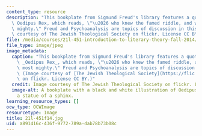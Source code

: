 ```yaml
---
content_type: resource
description: "This bookplate from Sigmund Freud's library features a quote from Sophocles'\
  \ Oedipus Rex, which reads, \"\u2026 who knew the famed riddle, and was a man most\
  \ mighty.\" Freud and Psychoanalysis are topics of discussion in this course. Image\
  \ courtesy of The Jewish Theological Society on flickr. License CC BY."
file: /media/courses/21l-451-introduction-to-literary-theory-fall-2014/a891416c436f9772789adab78b73b08c_21l-451f14.jpg
file_type: image/jpeg
image_metadata:
  caption: "This bookplate from Sigmund Freud's library features a quote from Sophocles'\
    \ _Oedipus Rex_, which reads, \"\u2026 who knew the famed riddle, and was a man\
    \ most mighty.\" Freud and Psychoanalysis are topics of discussion in this course.\
    \ (Image courtesy of [The Jewish Theological Society](https://flic.kr/p/bi3n82)\
    \ on flickr. License CC BY.)"
  credit: Image courtesy of The Jewish Theological Society on flickr. License CC BY.
  image-alt: A bookplate with a black and white illustration of Oedipus staring at
    a statue of a sphinx.
learning_resource_types: []
ocw_type: OCWImage
resourcetype: Image
title: 21l-451f14.jpg
uid: a891416c-436f-9772-789a-dab78b73b08c
---
```


